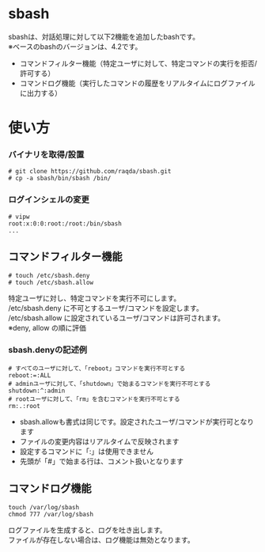 # sbash

sbashは、対話処理に対して以下2機能を追加したbashです。  
※ベースのbashのバージョンは、4.2です。
* コマンドフィルター機能（特定ユーザに対して、特定コマンドの実行を拒否/許可する）
* コマンドログ機能（実行したコマンドの履歴をリアルタイムにログファイルに出力する）

# 使い方
### バイナリを取得/設置 ###
    # git clone https://github.com/raqda/sbash.git
    # cp -a sbash/bin/sbash /bin/

### ログインシェルの変更 ###
    # vipw 
    root:x:0:0:root:/root:/bin/sbash
    ...

## コマンドフィルター機能
    # touch /etc/sbash.deny
    # touch /etc/sbash.allow

特定ユーザに対し、特定コマンドを実行不可にします。  
/etc/sbash.deny に不可とするユーザ/コマンドを設定します。  
/etc/sbash.allow に設定されているユーザ/コマンドは許可されます。  
※deny, allow の順に評価

### sbash.denyの記述例 ###
    # すべてのユーザに対して、「reboot」コマンドを実行不可とする
    reboot:=:ALL
    # adminユーザに対して、「shutdown」で始まるコマンドを実行不可とする
    shutdown:^:admin
    # rootユーザに対して、「rm」を含むコマンドを実行不可とする
    rm:.:root

* sbash.allowも書式は同じです。設定されたユーザ/コマンドが実行可となります
* ファイルの変更内容はリアルタイムで反映されます
* 設定するコマンドに「:」は使用できません
* 先頭が「#」で始まる行は、コメント扱いとなります

## コマンドログ機能
    touch /var/log/sbash
    chmod 777 /var/log/sbash 

ログファイルを生成すると、ログを吐き出します。  
ファイルが存在しない場合は、ログ機能は無効となります。
